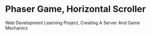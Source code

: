 # Phaser Game, Horizontal Scroller
Web Development Learning Project, Creating A Server And Game Mechanics
